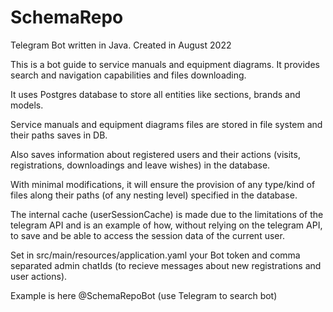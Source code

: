# SchemaRepo
Telegram Bot written in Java. Сreated in August 2022

This is a bot guide to service manuals and equipment diagrams. It provides search and navigation capabilities and files downloading.

It uses Postgres database to store all entities like sections, brands and models.

Service manuals and equipment diagrams files are stored in file system and their paths saves in DB.

Also saves information about registered users and their actions (visits, registrations, downloadings and leave wishes) in the database.

With minimal modifications, it will ensure the provision of any type/kind of files along their paths (of any nesting level) specified in the database.

The internal cache (userSessionCache) is made due to the limitations of the telegram API and is an example of how, without relying on the telegram API, to save and be able to access the session data of the current user.

Set in src/main/resources/application.yaml
your Bot token and comma separated admin chatIds (to recieve messages about new registrations and user actions).

Example is here @SchemaRepoBot (use Telegram to search bot)
